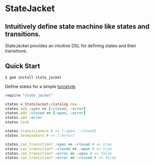 # StateJacket

## Intuitively define state machine like states and transitions.

StateJacket provides an intuitive DSL for defining states and their transitions.

## Quick Start

```
$ gem install state_jacket
```

Define states for a simple [turnstyle](http://en.wikipedia.org/wiki/Finite-state_machine#Example:_a_turnstile).

```ruby
require "state_jacket"

states = StateJacket::Catalog.new
states.add :open => [:closed, :error]
states.add :closed => [:open, :error]
states.add :error
states.lock

states.transitioners # => [:open, :closed]
states.terminators # => [:error]

states.can_transition? :open => :closed # => true
states.can_transition? :closed => :open # => true
states.can_transition? :error => :open # => false
states.can_transition? :error => :closed # => false
```

